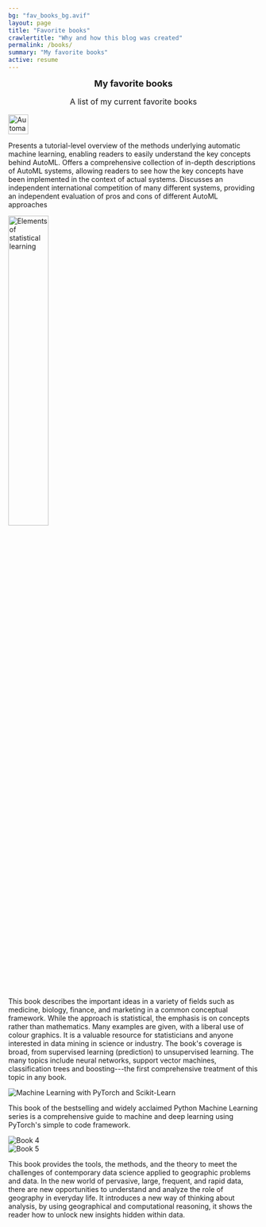 ```yaml
---
bg: "fav_books_bg.avif"
layout: page
title: "Favorite books"
crawlertitle: "Why and how this blog was created"
permalink: /books/
summary: "My favorite books"
active: resume
---
```


<script>$('.flickity').flickity({
  cellAlign: 'left',
  contain: true,
  imagesLoaded: true,
  lazyLoad: true,
});
</script>
<div class="row">
				<p style="font-weight: bold;font-size:18px;text-align: center; margin: 10px;">My favorite books</p>
				<p style="font-size:16px;text-align: center;">
					A list of my current favorite books
				</p>

<div class="flickity" data-flickity='{ "lazyLoad": true }'>
  <div class="gallery-cell">
    <img 
      data-flickity-lazyload="/assets/images/books/book1.png" alt="Automaed Machine Learning" height="40px" />
      <br>
    <p>Presents a tutorial-level overview of the methods underlying automatic machine learning, enabling readers to easily understand the key concepts behind AutoML. 
       Offers a comprehensive collection of in-depth descriptions of AutoML systems, allowing readers 
       to see how the key concepts have been implemented in the context of actual systems. Discusses an independent international competition of many different systems, 
       providing an independent evaluation of pros and cons of different AutoML approaches</p>

  </div>
  <div class="gallery-cell">
    <img
      data-flickity-lazyload="/assets/images/books/elements_stat_learn.jpg" alt="Elements of statistical learning" height="40%" />
      <p>This book describes the important ideas in a variety of fields such as medicine, biology, finance, and marketing in a common conceptual framework. 
      While the approach is statistical, the emphasis is on concepts rather than mathematics. Many examples are given, with a liberal use of colour graphics. It is a valuable resource for statisticians and anyone interested in data mining in science or industry. The book's coverage is broad, from supervised learning (prediction) to unsupervised learning. The many topics include neural networks, support vector machines, classification trees and boosting---the first comprehensive treatment of this topic in any book.
      </p> 
  </div>
  <div class="gallery-cell">
    <img 
      data-flickity-lazyload="/assets/images/books/machine_learning_pytorch.jpg" alt="Machine Learning with PyTorch and Scikit-Learn" />
      <p>This book of the bestselling and widely acclaimed Python Machine Learning series is a comprehensive guide to machine and deep learning using PyTorch's simple to code framework.</p>
  </div>
  <div class="gallery-cell">
    <img 
      data-flickity-lazyload="/assets/images/books/book4.png" alt="Book 4" />
  </div>
  <div class="gallery-cell">
    <img 
      data-flickity-lazyload="/assets/images/books/geographic_rey_arribas.jpg" alt="Book 5" />
      <p>This book provides the tools, the methods, and the theory to meet the challenges of contemporary data science applied to geographic problems and data. In the new world of pervasive, large, frequent, and rapid data, there are new opportunities to understand and analyze the role of geography in everyday life.
      It introduces a new way of thinking about analysis, by using geographical and computational reasoning, it shows the reader how to unlock new insights hidden within data.</p>
  </div>
</div>